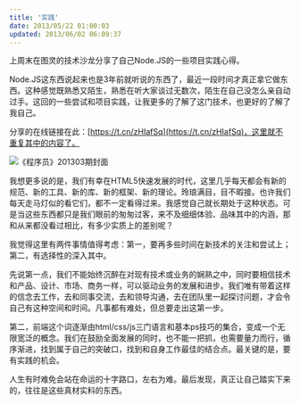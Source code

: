 ```yaml
---
title: '实践'
date: 2013/05/22 01:00:03
updated: 2013/06/02 06:09:37
---
```


上周末在图灵的技术沙龙分享了自己Node.JS的一些项目实践心得。

Node.JS这东西说起来也是3年前就听说的东西了，最近一段时间才真正拿它做东西。这种感觉既熟悉又陌生，熟悉在听大家谈过无数次，陌生在自己没怎么亲自动过手。这回的一些尝试和项目实践，让我更多的了解了这门技术，也更好的了解了我自己。

分享的在线链接在此：[https://t.cn/zHIafSq](https://t.cn/zHIafSq)，这里就不重复其中的内容了。

![《程序员》201303期封面](http://www.programmer.com.cn/wp-content/uploads/2013/02/QQ截图20130225140912-231x300.jpg)

我想更多说的是，我们有幸在HTML5快速发展的时代，这里几乎每天都会有新的规范、新的工具、新的库、新的框架、新的理论。玲琅满目，目不暇接。也许我们每天走马灯似的看它们，都不一定看得过来。我感觉自己就长期处于这种状态。可是当这些东西都只是我们眼前的匆匆过客，来不及细细体验、品味其中的内涵，那和从来都没看过相比，有多少实质上的差别呢？

我觉得这里有两件事情值得考虑：第一，要再多些时间在新技术的关注和尝试上；第二，有选择性的深入其中。

先说第一点，我们不能始终沉醉在对现有技术或业务的娴熟之中，同时要相信技术和产品、设计、市场、商务一样，可以驱动业务的发展和进步。我们唯有带着这样的信念去工作，去和同事交流，去和领导沟通，去在团队里一起探讨问题，才会令自己有这种空间和时间。凡事都有难处，但总要走出这第一步。

第二，前端这个词逐渐由html/css/js三门语言和基本ps技巧的集合，变成一个无限宽泛的概念。我们在鼓励全面发展的同时，也不能一把抓，也需要量力而行，循序渐进，找到属于自己的突破口，找到和自身工作最佳的结合点。最关键的是，要有实践的机会。

人生有时难免会站在命运的十字路口，左右为难。最后发现，真正让自己踏实下来的，往往是这些真材实料的东西。

